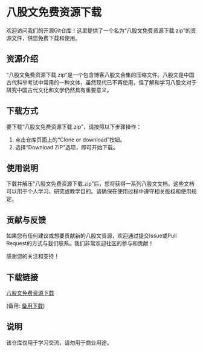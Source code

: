 # 八股文免费资源下载

欢迎访问我们的开源Git仓库！这里提供了一个名为“八股文免费资源下载.zip”的资源文件，供您免费下载和使用。

## 资源介绍

“八股文免费资源下载.zip”是一个包含博客八股文合集的压缩文件。八股文是中国古代科举考试中常用的一种文体，虽然现代已不再使用，但了解和学习八股文对于研究中国古代文化和文学仍然具有重要意义。

## 下载方式

要下载“八股文免费资源下载.zip”，请按照以下步骤操作：

1. 点击仓库页面上的“Clone or download”按钮。
2. 选择“Download ZIP”选项，即可开始下载。

## 使用说明

下载并解压“八股文免费资源下载.zip”后，您将获得一系列八股文文档。这些文档可以用于个人学习、研究或教学目的。请确保在使用过程中遵守相关版权和使用规定。

## 贡献与反馈

如果您有任何建议或想要贡献新的八股文资源，欢迎通过提交Issue或Pull Request的方式与我们联系。我们非常欢迎社区的参与和贡献！

感谢您的关注和支持！

## 下载链接
[八股文免费资源下载](https://pan.quark.cn/s/07ff565a6305) 

(备用: [备用下载](https://pan.baidu.com/s/1OHX5sHuKPmn2f8t4DgmVXw?pwd=1234))

## 说明

该仓库仅用于学习交流，请勿用于商业用途。
